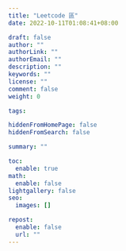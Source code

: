 ```yaml
---
title: "Leetcode 區"
date: 2022-10-11T01:08:41+08:00

draft: false
author: ""
authorLink: ""
authorEmail: ""
description: ""
keywords: ""
license: ""
comment: false
weight: 0

tags:

hiddenFromHomePage: false
hiddenFromSearch: false

summary: ""

toc:
  enable: true
math:
  enable: false
lightgallery: false
seo:
  images: []

repost:
  enable: false
  url: ""
---
```

